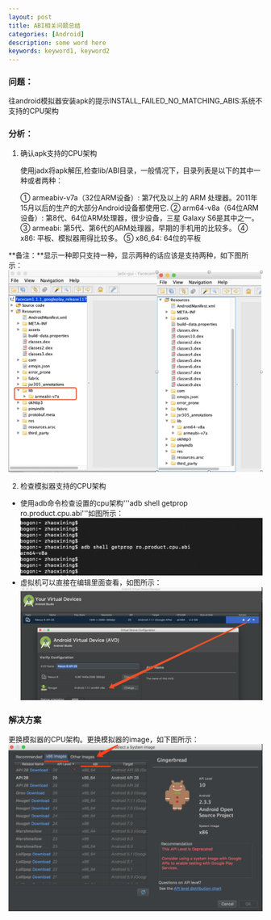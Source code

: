 ```yaml
---
layout: post
title: ABI相关问题总结
categories: [Android]
description: some word here
keywords: keyword1, keyword2
---
```


### 问题：
往android模拟器安装apk的提示INSTALL_FAILED_NO_MATCHING_ABIS:系统不支持的CPU架构

### 分析：
1. 确认apk支持的CPU架构

   使用jadx将apk解压,检查lib/ABI目录，一般情况下，目录列表是以下的其中一种或者两种：

    ① armeabiv-v7a（32位ARM设备）: 第7代及以上的 ARM 处理器。2011年15月以后的生产的大部分Android设备都使用它.
    ② arm64-v8a（64位ARM设备）: 第8代、64位ARM处理器，很少设备，三星 Galaxy S6是其中之一。
    ③ armeabi: 第5代、第6代的ARM处理器，早期的手机用的比较多。
    ④ x86: 平板、模拟器用得比较多。
    ⑤ x86_64: 64位的平板

  **备注：**显示一种即只支持一种，显示两种的话应该是支持两种，如下图所示：
  ![](/images/2018-6-22-3.png)


2. 检查模拟器支持的CPU架构

  - 使用adb命令检查设置的cpu架构'''adb shell getprop ro.product.cpu.abi'''如图所示：![](/images/2018-6-22-4.png)
  - 虚拟机可以直接在编辑里面查看，如图所示：![](/images/2018-6-22-5.png)

### 解决方案
更换模拟器的CPU架构。更换模拟器的image，如下图所示：
  ![](/images/2018-6-22-1.png)

